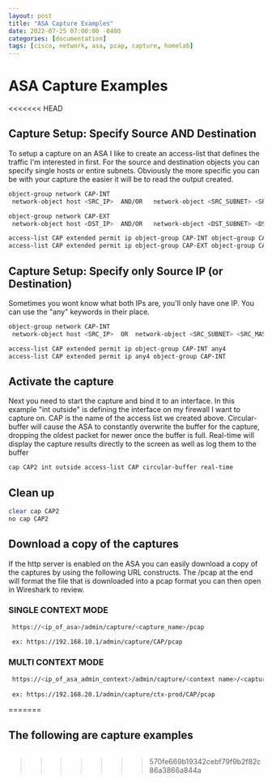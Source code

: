 ```yaml
---
layout: post
title: "ASA Capture Examples"
date: 2022-07-25 07:00:00 -0400
categories: [documentation]
tags: [cisco, network, asa, pcap, capture, homelab]
---
```


# ASA Capture Examples

<<<<<<< HEAD
## Capture Setup: Specify Source AND Destination
To setup a capture on an ASA I like to create an access-list that defines the traffic I'm interested in first. 
For the source and destination objects you can specify single hosts or entire subnets. 
Obviously the more specific you can be with your capture the easier it will be to read the output created. 
```bash
object-group network CAP-INT
 network-object host <SRC_IP>  AND/OR   network-object <SRC_SUBNET> <SRC_MASK>

object-group network CAP-EXT
 network-object host <DST_IP>  AND/OR   network-object <DST_SUBNET> <DST_MASK>

access-list CAP extended permit ip object-group CAP-INT object-group CAP-EXT
access-list CAP extended permit ip object-group CAP-EXT object-group CAP-INT
```

## Capture Setup: Specify only Source IP (or Destination)
Sometimes you wont know what both IPs are, you'll only have one IP. You can use the "any" keywords in their place.
```bash
object-group network CAP-INT
 network-object host <SRC_IP>  OR  network-object <SRC_SUBNET> <SRC_MASK>

access-list CAP extended permit ip object-group CAP-INT any4
access-list CAP extended permit ip any4 object-group CAP-INT
```

## Activate the capture
Next you need to start the capture and bind it to an interface. 
In this example "int outside" is defining the interface on my firewall I want to capture on.
CAP is the name of the access list we created above.
Circular-buffer will cause the ASA to constantly overwrite the buffer for the capture, dropping the oldest packet for newer once the buffer is full.
Real-time will display the capture results directly to the screen as well as log them to the buffer
```bash
cap CAP2 int outside access-list CAP circular-buffer real-time 
```

## Clean up
```bash
clear cap CAP2
no cap CAP2
```


## Download a copy of the captures
If the http server is enabled on the ASA you can easily download a copy of the captures by using the following URL constructs.
The /pcap at the end will format the file that is downloaded into a pcap format you can then open in Wireshark to review.
### SINGLE CONTEXT MODE
```bash
 https://<ip_of_asa>/admin/capture/<capture_name>/pcap

 ex: https://192.168.10.1/admin/capture/CAP/pcap
```

### MULTI CONTEXT MODE

```bash
 https://<ip_of_asa_admin_context>/admin/capture/<context name>/<capture_name>/pcap
 
 ex: https://192.168.20.1/admin/capture/ctx-prod/CAP/pcap
```
=======
## The following are capture examples
```bash

```
>>>>>>> 570fe669b19342cebf79f9b2f82c86a3866a844a
